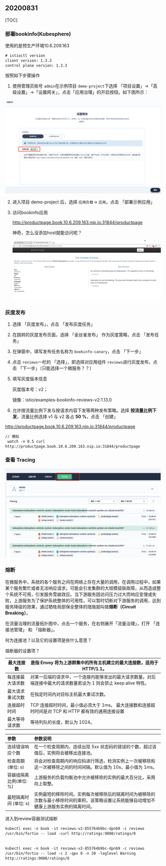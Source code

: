 ## 20200831

[TOC]

### 部署bookinfo(Kubesphere)

使用的是预生产环境10.6.209.163

``` shell
# istioctl version
client version: 1.3.3
control plane version: 1.3.3
```

按照如下步骤操作

1. 使用管理员账号 `admin`在示例项目 `demo-project`下选择 「项目设置」→「高级设置」→「设置网关」，点击「应用治理」的开启按钮。如下图所示：

![1598856716128](pics/istio_20200831/1598856716128.png)



2. 进入项目 demo-project 后，选择 `应用负载`→ `应用`，点击 「部署示例应用」

3. 访问bookinfo应用

   http://productpage.book.10.6.209.163.nip.io:31844/productpage

   神奇，怎么没添加host就能访问呢？

   ![img](pics/istio_20200831/%E4%BC%81%E4%B8%9A%E5%BE%AE%E4%BF%A1%E6%88%AA%E5%9B%BE_15988616928929.png)

### 灰度发布

1. 选择 「灰度发布」，点击 「发布灰度任务」

2. 在跳转的灰度发布页面，选择 「金丝雀发布」 作为灰度策略，点击 「发布任务」

3. 在弹窗中，填写发布任务名称为 `bookinfo-canary`，点击 「下一步」

4. 点击 `reviews`一栏的 「选择」，即选择对应用组件 `reviews`进行灰度发布，点击 「下一步」（只能选择一个微服务？？）

5. 填写灰度版本信息

   灰度版本号：v2；

   镜像：istio/examples-bookinfo-reviews-v2:1.13.0

6. 允许按流量比例下发与按请求内容下发等两种发布策略。选择 **按流量比例下发**，流量比例选择 v1 与 v2 各占 **50 %**，点击 「创建」



http://productpage.book.10.6.209.163.nip.io:31844/productpage

``` shell
// 模拟
 watch -n 0.5 curl http://productpage.book.10.6.209.163.nip.io:31844/productpage
```

### 查看 Tracing

![img](pics/istio_20200831/%E4%BC%81%E4%B8%9A%E5%BE%AE%E4%BF%A1%E6%88%AA%E5%9B%BE_15988650166163.png)



### 熔断

在微服务中，系统的各个服务之间在网络上存在大量的调用，在调用过程中，如果某个服务繁忙或者无法响应请求，可能会引发集群的大规模级联故障，从而造成整个系统不可用，引发服务雪崩效应。当下游服务因访问压力过大而响应变慢或失败，上游服务为了保护系统整体的可用性，可以暂时切断对下游服务的调用，达到服务降级的效果，通过牺牲局部保全整体的措施就叫做**熔断（Circuit Breaking）**。



在流量治理的流量拓扑图中，点击一个服务，在右侧展开「流量治理」，打开 「连接池管理」 和 「熔断器」。

何为连接池？以及它的设置项是些什么意思？

熔断器的设置项？



| 最大连接数       | 是指 Envoy 将为上游群集中的所有主机建立的最大连接数，适用于 HTTP/1.1。 |
| ---------------- | ------------------------------------------------------------ |
| 每连接最大请求数 | 对某一后端的请求中，一个连接内能够发出的最大请求数量。对后端连接中最大的请求数量若设为 1 则会禁止 keep alive 特性。 |
| 最大请求重试次数 | 在指定时间内对目标主机最大重试次数。                         |
| 连接超时时间     | TCP 连接超时时间，最小值必须大于 1ms。 最大连接数和连接超时时间是对 TCP 和 HTTP 都有效的通用连接设置 |
| 最大等待请求数   | 等待列队的长度，默认为 1024。                                |

| **参数**                | **参数说明**                                                 |
| :---------------------- | :----------------------------------------------------------- |
| 连续错误响应个数        | 在一个检查周期内，连续出现 5xx 状态码的错误的个数，超过该值后，实例将会被移出连接池。 |
| 检查周期 (单位: s)      | 将会对检查周期内的响应码进行筛选，检测实例上一次被移除和这一次被移除之间的时间间隔。默认值为 10s，最小值为 1ms。 |
| 容器组隔离比例(单位: %) | 上游服务的负载均衡池中允许被移除的实例的最大百分比，采用向上取整。 |
| 最短隔离时间 (单位: s)  | 实例最短的移除时间。实例每次被移除后的隔离时间为被移除的次数与最小移除时间的乘积。该策略设置让系统能够自动增加不健康上游服务实例的隔离时间。 |



进入到review容器测试熔断

```shell
kubectl exec -n book -it reviews-v2-855764b9bc-dpnb9 -c reviews /usr/bin/fortio -- load -curl http://ratings:9080/ratings/0


kubectl exec -n book -it reviews-v2-855764b9bc-dpnb9 -c reviews /usr/bin/fortio -- load -c 2 -qps 0 -n 20 -loglevel Warning http://ratings:9080/ratings/0
```

